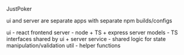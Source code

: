 JustPoker

ui and server are separate apps with separate npm builds/configs

ui - react frontend 
server - node + TS + express server 
models - TS interfaces shared by ui + server
service - shared logic for state manipulation/validation
util - helper functions

